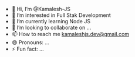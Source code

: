 - 👋 Hi, I’m @Kamalesh-JS
- 👀 I’m interested in Full Stak Development
- 🌱 I’m currently learning Node JS
- 💞️ I’m looking to collaborate on ...
- 📫 How to reach me kamaleshjs.dev@gmail.com
- 😄 Pronouns: ...
- ⚡ Fun fact: ...

<!---
Kamalesh-JS/Kamalesh-JS is a ✨ special ✨ repository because its `README.md` (this file) appears on your GitHub profile.
You can click the Preview link to take a look at your changes.
--->
